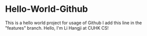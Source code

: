 # Hello-World-Github
This is a hello world project for usage of Github
I add this line in the "features" branch.
Hello, I'm Li Hangji at CUHK CS!
